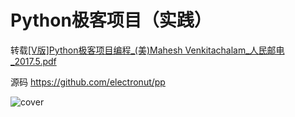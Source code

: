 # Python极客项目（实践）
转载[[V版]Python极客项目编程_(美)Mahesh Venkitachalam_人民邮电_2017.5.pdf](https://github.com/Baymax94/children-python/files/3401462/V.Python._.Mahesh.Venkitachalam_._2017.5.pdf)  

源码 
https://github.com/electronut/pp

![cover](https://user-images.githubusercontent.com/26005547/61374806-dd89c100-a8cf-11e9-8eb2-63d51308c71e.png)
